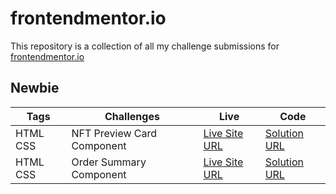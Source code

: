 # frontendmentor.io
This repository is a collection of all my challenge submissions for <a href="https://www.frontendmentor.io/">frontendmentor.io</a> 

## Newbie

| Tags | Challenges | Live | Code |
|---|---|---|---|
| HTML CSS | NFT Preview Card Component | [Live Site URL](https://nft-preview-card-component-nella.netlify.app/) | [Solution URL](https://github.com/NellaTL/frontendmentor.io/tree/main/nft-preview-card-component-main) |
| HTML CSS | Order Summary Component | [Live Site URL](https://order-summary-component-main-la.netlify.app/) | [Solution URL](https://github.com/NellaTL/frontendmentor.io/tree/main/order-summary-component-main) |
